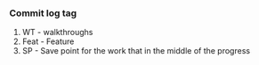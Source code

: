 ### Commit log tag

1. WT - walkthroughs
2. Feat - Feature
3. SP - Save point for the work that in the middle of the progress
